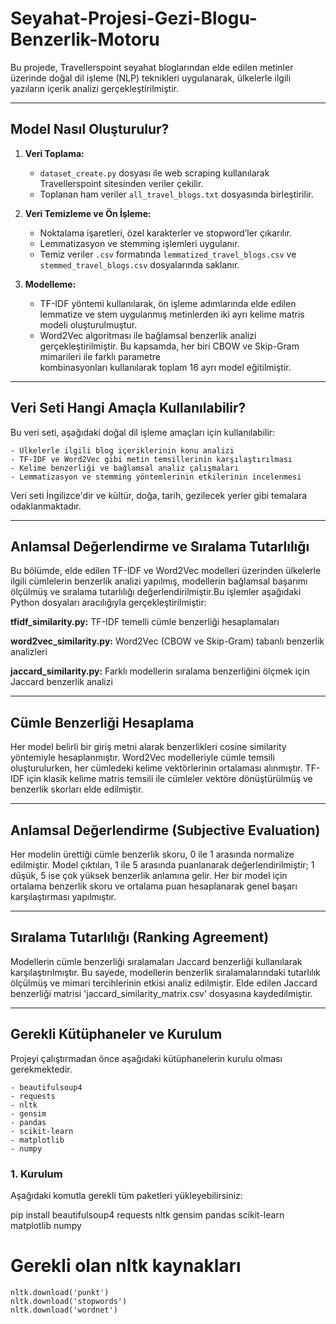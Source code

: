 # Seyahat-Projesi-Gezi-Blogu-Benzerlik-Motoru

Bu projede, Travellerspoint seyahat bloglarından elde edilen metinler üzerinde doğal dil işleme (NLP) teknikleri uygulanarak, ülkelerle ilgili yazıların içerik   analizi gerçekleştirilmiştir.
  
  ---

## Model Nasıl Oluşturulur? 

  1. **Veri Toplama:**
       - `dataset_create.py` dosyası ile web scraping kullanılarak Travellerspoint sitesinden veriler çekilir.
       - Toplanan ham veriler `all_travel_blogs.txt` dosyasında birleştirilir.
  
  2. **Veri Temizleme ve Ön İşleme:**
       - Noktalama işaretleri, özel karakterler ve stopword’ler çıkarılır.
       - Lemmatizasyon ve stemming işlemleri uygulanır.
       - Temiz veriler `.csv` formatında `lemmatized_travel_blogs.csv` ve `stemmed_travel_blogs.csv` dosyalarında saklanır.
  
  3. **Modelleme:**
       - TF-IDF yöntemi kullanılarak, ön işleme adımlarında elde edilen lemmatize ve stem uygulanmış metinlerden iki ayrı kelime matris modeli oluşturulmuştur.
       - Word2Vec algoritması ile bağlamsal benzerlik analizi gerçekleştirilmiştir. Bu kapsamda, her biri CBOW ve Skip-Gram mimarileri ile farklı parametre       
         kombinasyonları kullanılarak toplam 16 ayrı model eğitilmiştir.

---

## Veri Seti Hangi Amaçla Kullanılabilir?

  Bu veri seti, aşağıdaki doğal dil işleme amaçları için kullanılabilir:
  
    - Ülkelerle ilgili blog içeriklerinin konu analizi
    - TF-IDF ve Word2Vec gibi metin temsillerinin karşılaştırılması
    - Kelime benzerliği ve bağlamsal analiz çalışmaları
    - Lemmatizasyon ve stemming yöntemlerinin etkilerinin incelenmesi
  
  Veri seti İngilizce'dir ve kültür, doğa, tarih, gezilecek yerler gibi temalara odaklanmaktadır.

---
## Anlamsal Değerlendirme ve Sıralama Tutarlılığı
Bu bölümde, elde edilen TF-IDF ve Word2Vec modelleri üzerinden ülkelerle ilgili cümlelerin benzerlik analizi yapılmış, modellerin bağlamsal başarımı ölçülmüş ve sıralama tutarlılığı değerlendirilmiştir.Bu işlemler aşağıdaki Python dosyaları aracılığıyla gerçekleştirilmiştir:

  **tfidf_similarity.py:** TF-IDF temelli cümle benzerliği hesaplamaları
    
  **word2vec_similarity.py:** Word2Vec (CBOW ve Skip-Gram) tabanlı benzerlik analizleri
    
  **jaccard_similarity.py:** Farklı modellerin sıralama benzerliğini ölçmek için Jaccard benzerlik analizi
  
---
## Cümle Benzerliği Hesaplama
Her model belirli bir giriş metni alarak benzerlikleri cosine similarity yöntemiyle hesaplanmıştır. Word2Vec modelleriyle cümle temsili oluşturulurken, her cümledeki kelime vektörlerinin ortalaması alınmıştır. TF-IDF için klasik kelime matris temsili ile cümleler vektöre dönüştürülmüş ve benzerlik skorları elde edilmiştir.

---
## Anlamsal Değerlendirme (Subjective Evaluation)
Her modelin ürettiği cümle benzerlik skoru, 0 ile 1 arasında normalize edilmiştir.
Model çıktıları, 1 ile 5 arasında puanlanarak değerlendirilmiştir; 1 düşük, 5 ise çok yüksek benzerlik anlamına gelir.
Her bir model için ortalama benzerlik skoru ve ortalama puan hesaplanarak genel başarı karşılaştırması yapılmıştır.

---
## Sıralama Tutarlılığı (Ranking Agreement)
Modellerin cümle benzerliği sıralamaları Jaccard benzerliği kullanılarak karşılaştırılmıştır.
Bu sayede, modellerin benzerlik sıralamalarındaki tutarlılık ölçülmüş ve mimari tercihlerinin etkisi analiz edilmiştir.
Elde edilen Jaccard benzerliği matrisi 'jaccard_similarity_matrix.csv' dosyasına kaydedilmiştir.

--- 

##  Gerekli Kütüphaneler ve Kurulum

  Projeyi çalıştırmadan önce aşağıdaki kütüphanelerin kurulu olması gerekmektedir.
  
    - beautifulsoup4
    - requests
    - nltk
    - gensim
    - pandas
    - scikit-learn
    - matplotlib
    - numpy 
    
### 1. Kurulum

  Aşağıdaki komutla gerekli tüm paketleri yükleyebilirsiniz:
  
  pip install beautifulsoup4 requests nltk gensim pandas scikit-learn matplotlib numpy
  
  # Gerekli olan nltk kaynakları
    nltk.download('punkt')
    nltk.download('stopwords')
    nltk.download('wordnet')


